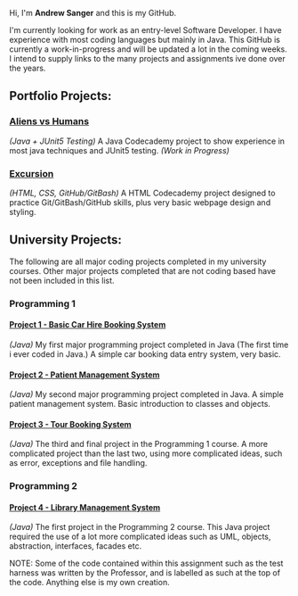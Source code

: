 Hi, I'm **Andrew Sanger** and this is my GitHub.

I'm currently looking for work as an entry-level Software Developer. I have experience with most coding languages but mainly in Java. This GitHub is currently a work-in-progress and will be updated a lot in the coming weeks. I intend to supply links to the many projects and assignments ive done over the years.

## Portfolio Projects:
### [Aliens vs Humans](https://github.com/Andrew-Sanger/aliens_vs_humans)
*(Java + JUnit5 Testing)*
A Java Codecademy project to show experience in most java techniques and JUnit5 testing. *(Work in Progress)* 
### [Excursion](https://github.com/Andrew-Sanger/Project-1-Excursion)
*(HTML, CSS, GitHub/GitBash)*
A HTML Codecademy project designed to practice Git/GitBash/GitHub skills, plus very basic webpage design and styling.

## University Projects:
The following are all major coding projects completed in my university courses. Other major projects completed that are not coding based have not been included in this list.

### Programming 1
#### [Project 1 - Basic Car Hire Booking System](https://github.com/Andrew-Sanger/University-Project-01)
*(Java)*
My first major programming project completed in Java (The first time i ever coded in Java.) A simple car booking data entry system, very basic.

#### [Project 2 - Patient Management System](https://github.com/Andrew-Sanger/University-Project-02)
*(Java)*
My second major programming project completed in Java. A simple patient management system. Basic introduction to classes and objects.

#### [Project 3 - Tour Booking System](https://github.com/Andrew-Sanger/University-Project-03)
*(Java)*
The third and final project in the Programming 1 course. A more complicated project than the last two, using more complicated ideas, such as error, exceptions and file handling.

### Programming 2
#### [Project 4 - Library Management System](https://github.com/Andrew-Sanger/University-Project-04)
*(Java)*
The first project in the Programming 2 course. This Java project required the use of a lot more complicated ideas such as UML, objects, abstraction, interfaces, facades etc.

NOTE: Some of the code contained within this assignment such as the test harness was written by the Professor, and is labelled as such at the top of the code. Anything else is my own creation.
